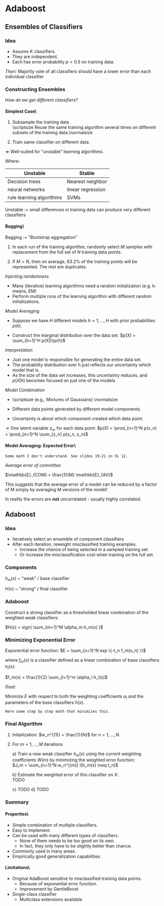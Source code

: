 # Adaboost

## Ensembles of Classifiers

### Idea

- Assume $K$ classifiers.
- They are independent.
- Each has error probability $p < 0.5$ on training data.

_Then:_
Majority vote of all classifiers should have a lower error than each individual classifier

### Constructing Ensembles

_How do we get different classifiers?_

#### Simplest Case\

1. Subsample the training data\
   \scriptsize Reuse the same training algorithm several times on different subsets of the training data.\normalsize

2. Train same classifier on different data.

=> Well-suited for “unstable” learning algorithms.

Where:

| Unstable                 | Stable            |
| ------------------------ | ----------------- |
| Decision trees           | Nearest neighbor  |
| neural networks          | linear regression |
| rule learning algorithms | SVMs              |

Unstable := small differences in training data can produce very different classifiers

#### Bagging\

Bagging := "Bootstrap aggregation"

1. In each run of the training algorithm,
   randomly select $M$ samples with replacement
   from the full set of $N$ training data points.

2. If $M = N$, then on average,
   63.2% of the training points will be represented.
   The rest are duplicates.

_Injecting randomness_

- Many (iterative) learning algorithms need a random initialization (e.g. k-means, EM)
- Perform multiple runs of the learning algorithm with different random initializations.

_Model Averaging_

- Suppose we have $H$ different models $h = 1,..., H$ with prior probabilities $p(h)$.

- Construct the marginal distribution over the data set: $p(X) = \sum_{h=1}^H p(X|h)p(h)$

_Interpretation_

- Just one model is responsible for generating the entire data set.
- The probability distribution over h just reflects our uncertainty which model that is.
- As the size of the data set increases, this uncertainty reduces,
  and $p(X|h)$ becomes focused on just one of the models.

_Model Combination_

- \scriptsize (e.g., Mixtures of Gaussians) \normalsize

- Different data points generated by different model components.
- Uncertainty is about which component created which data point.

-> One latent variable $z_n$, for each data point: $p(X) = \prod_{n=1}^N p(x_n) = \prod_{n=1}^N \sum_{z_n} p(x_n, z_n)$

#### Model Averaging: Expected Error\

```
Some math I don't understand. See slides 19-21 in VL 12.
```

_Average error of committee_

$\mathbb{E}_{COM} = \frac{1}{M} \mathbb{E}_{AV}$

This suggests that the average error of a model can be reduced by
a factor of M simply by averaging M versions of the model!

In reality the errors are **not** uncorrelated - usually highly correlated.

## Adaboost

### Idea

- Iteratively select an ensemble of component classifiers
- After each iteration, reweight misclassified training examples.
  - Increase the chance of being selected in a sampled training set.
  - Or increase the misclassification cost when training on the full set.

### Components

$h_m(x)$
~ "weak" / base classifier

$H(x)$
~ "strong" / final classifier

### Adaboost

Construct a strong classifier as a thresholded linear combination of the weighted weak classifiers:

$H(x) = sign( \sum_{m=1}^M \alpha_m h_m(x) )$

### Minimizing Exponential Error

Exponential error function: $E = \sum_{n=1}^N exp \{-t_n f_m(x_n) \}$

where $f_m(x)$ is a classifier defined as a linear combination of base classifiers $h_l(x)$:

$f_m(x) = \frac{1}{2} \sum_{l=1}^m \alpha_l h_l(x)$

_Goal:_

Minimize $E$ with respect to both the weighting coefficients $\alpha_l$
and the parameters of the base classifiers $h(x)$.

```
Here some step by step math that minimizes this.
```

### Final Algorithm

1. Initailization: $w_n^{(1)} = \frac{1}{N}$ for $n = 1,..., N$.

2. For $m = 1,..., M$ iterations

   a) Train a new weak classifier $h_m(x)$ using the current weighting
   coefficients $W(m)$ by minimizing the weighted error function:\
   $J_m = \sum_{n=1}^N w_n^{(m)} I(h_m(x) \neq t_n)$

   b) Estimate the weighted error of this classifier on $X$:\
   TODO

   c) TODO
   d) TODO

### Summary

#### Properties\

- Simple combination of multiple classifiers.
- Easy to implement.
- Can be used with many different types of classifiers.
  - None of them needs to be too good on its own.
  - In fact, they only have to be slightly better than chance.
- Commonly used in many areas.
- Empirically good generalization capabilities.

#### Limitations\

- Original AdaBoost sensitive to misclassified training data points.
  - Because of exponential error function.
  - Improvement by GentleBoost
- Single-class classifier
  - Multiclass extensions available
